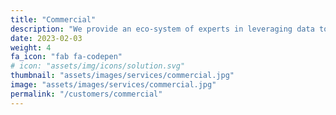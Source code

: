 ```yaml
---
title: "Commercial"
description: "We provide an eco-system of experts in leveraging data to produce business-ready insights.  Our team applies machine learning, spatial analysis, data engineering, the latest AI systems, and powerful data visualization to augment business operations and planning to achieve greater business results. "
date: 2023-02-03
weight: 4
fa_icon: "fab fa-codepen"
# icon: "assets/img/icons/solution.svg"
thumbnail: "assets/images/services/commercial.jpg"
image: "assets/images/services/commercial.jpg"
permalink: "/customers/commercial"
---
```

